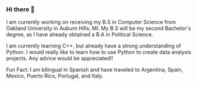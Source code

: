 ### Hi there 👋

I am currently working on receiving my B.S in Computer Science from Oakland University in Auburn Hills, MI. My B.S will be my second Bachelor's degree, as I have already obtained a B.A in Political Science. 

I am currently learning C++, but already have a strong understanding of Python. I would really like to learn how to use Python to create data analysis projects. Any advice would be appreciated!!

Fun Fact: I am bilingual in Spanish and have traveled to Argentina, Spain, Mexico, Puerto Rico, Portugal, and Italy. 





<!--
**AlexanderArcari/AlexanderArcari** is a ✨ _special_ ✨ repository because its `README.md` (this file) appears on your GitHub profile.

Here are some ideas to get you started:

- 🔭 I’m currently working on ...
- 🌱 I’m currently learning ...
- 👯 I’m looking to collaborate on ...
- 🤔 I’m looking for help with ...
- 💬 Ask me about ...
- 📫 How to reach me: ...
- 😄 Pronouns: ...
- ⚡ Fun fact: ...
-->

